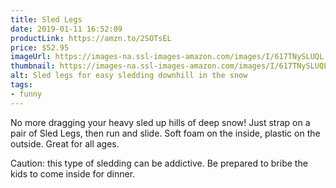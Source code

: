 ```yaml
---
title: Sled Legs
date: 2019-01-11 16:52:09
productLink: https://amzn.to/2SOTsEL
price: $52.95
imageUrl: https://images-na.ssl-images-amazon.com/images/I/617TNySLUQL._SX679_.jpg
thumbnail: https://images-na.ssl-images-amazon.com/images/I/617TNySLUQL._SR600,315_.jpg
alt: Sled legs for easy sledding downhill in the snow
tags:
- funny
---
```


No more dragging your heavy sled up hills of deep snow! Just strap on a pair of Sled Legs, then run and slide. Soft foam on the inside, plastic on the outside. Great for all ages.

Caution: this type of sledding can be addictive. Be prepared to bribe the kids to come inside for dinner.